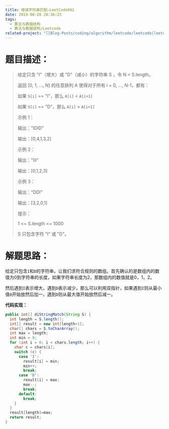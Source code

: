 ```yaml
---
title: 增减字符串匹配—LeetCode942
date: 2019-06-20 20:36:23
tags:
  - 算法与数据结构
  - 算法与数据结构/Leetcode
related-project: "[[Blog-Posts/coding/algorithm/leetcode/leetcode|leetcode]]"
---
```


# 题目描述：

> 给定只含 "I"（增大）或 "D"（减小）的字符串 S ，令 N = S.length。
>
> 返回 \[0, 1, ..., N] 的任意排列 A 使得对于所有 i = 0, ..., N-1，都有：
>
> 如果 `S[i]` == "I"，那么 `A[i]` < `A[i+1]`
>
> 如果 `S[i]` == "D"，那么 `A[i]` > `A[i+1]`
>
> 示例 1：
>
> 输出："IDID"
>
> 输出：\[0,4,1,3,2]
>
> 示例 2：
>
> 输出："III"
>
> 输出：\[0,1,2,3]
>
> 示例 3：
>
> 输出："DDI"
>
> 输出：\[3,2,0,1]
>
> 提示：
>
> 1 <= S.length <= 1000
>
> S 只包含字符 "I" 或 "D"。
> 

<!-- more -->

# 解题思路：

给定只包含`I`和`D`的字符串，让我们求符合规则的数组。首先确认的是数组内的数值为0到字符串的长度，如果字符串长度为2，那数组内的数值就是0，1，2。  

然后遇到`I`表示增大，遇到`D`表示减少，那么可以利用双指针，如果遇到`I`则从最小值`0`开始放然后加一，遇到`D`则从最大值开始放然后减一。

**代码实现：**

```java
public int[] diStringMatch(String S) {
  int length = S.length();
  int[] result = new int[length+1];
  char[] chars = S.toCharArray();
  int max = length;
  int min = 0;
  for (int i = 0; i < chars.length; i++) {
    char c = chars[i];
    switch (c) {
      case 'I':
        result[i] = min;
        min++;
        break;
      case 'D':
        result[i] = max;
        max--;
        break;
      default:
        break;
    }
  }
  result[length]=max;
  return result;
}
```


